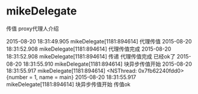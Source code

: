 # mikeDelegate
传值
proxy代理人介绍

2015-08-20 18:31:49.905 mikeDelegate[1181:894614] 代理传值
2015-08-20 18:31:52.908 mikeDelegate[1181:894614] 代理传值完成
2015-08-20 18:31:52.908 mikeDelegate[1181:894614] 传递 代理传值完成 已经ok了
2015-08-20 18:31:55.910 mikeDelegate[1181:894614] 块异步传值开始
2015-08-20 18:31:55.917 mikeDelegate[1181:894614] <NSThread: 0x7fb62240fdd0>{number = 1, name = main}
2015-08-20 18:31:55.917 mikeDelegate[1181:894614] 块异步传值开始 传值ok


